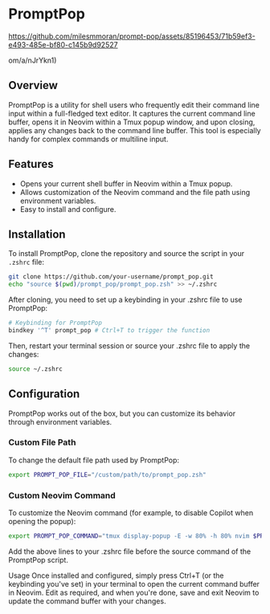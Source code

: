 # PromptPop
https://github.com/milesmmoran/prompt-pop/assets/85196453/71b59ef3-e493-485e-bf80-c145b9d92527

om/a/nJrYkn1)
## Overview
PromptPop is a utility for shell users who frequently edit their command line input within a full-fledged text editor. It captures the current command line buffer, opens it in Neovim within a Tmux popup window, and upon closing, applies any changes back to the command line buffer. This tool is especially handy for complex commands or multiline input.

## Features
- Opens your current shell buffer in Neovim within a Tmux popup.
- Allows customization of the Neovim command and the file path using environment variables.
- Easy to install and configure.

## Installation

To install PromptPop, clone the repository and source the script in your `.zshrc` file:
```sh
git clone https://github.com/your-username/prompt_pop.git
echo "source $(pwd)/prompt_pop/prompt_pop.zsh" >> ~/.zshrc
```
After cloning, you need to set up a keybinding in your .zshrc file to use PromptPop:

```sh
# Keybinding for PromptPop
bindkey '^T' prompt_pop # Ctrl+T to trigger the function
```
Then, restart your terminal session or source your .zshrc file to apply the changes:

```sh
source ~/.zshrc
```

## Configuration
PromptPop works out of the box, but you can customize its behavior through environment variables.

### Custom File Path
To change the default file path used by PromptPop:

```sh
export PROMPT_POP_FILE="/custom/path/to/prompt_pop.zsh"
```
### Custom Neovim Command
To customize the Neovim command (for example, to disable Copilot when opening the popup):

```sh
export PROMPT_POP_COMMAND="tmux display-popup -E -w 80% -h 80% nvim $PROMPT_POP_FILE"
```
Add the above lines to your .zshrc file before the source command of the PromptPop script.

Usage
Once installed and configured, simply press Ctrl+T (or the keybinding you've set) in your terminal to open the current command buffer in Neovim. Edit as required, and when you're done, save and exit Neovim to update the command buffer with your changes.
